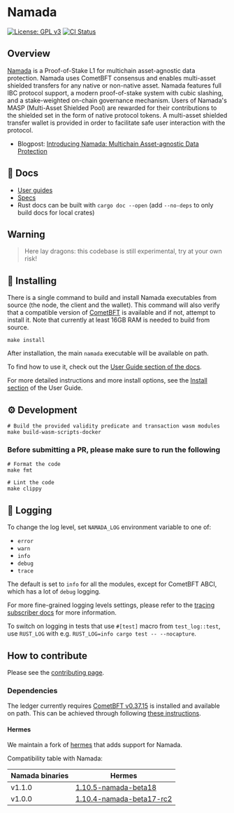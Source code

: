 # Namada

[![License: GPL v3](https://img.shields.io/badge/License-GPLv3-blue.svg)](./LICENSE)
[![CI Status](https://github.com/anoma/namada/actions/workflows/ci.yml/badge.svg?branch=main)](https://github.com/anoma/namada/actions/workflows/ci.yml)

## Overview

[Namada](http://namada.net) is a Proof-of-Stake L1 for multichain asset-agnostic data protection. Namada uses CometBFT
consensus and enables multi-asset shielded transfers for any native
or non-native asset. Namada features full IBC protocol support, a modern proof-of-stake
system with cubic slashing, and a
stake-weighted on-chain governance mechanism. Users of Namada's MASP (Multi-Asset Shielded Pool) are rewarded for their contributions to the shielded set in
the form of native protocol tokens. A multi-asset shielded transfer
wallet is provided in order to facilitate safe user
interaction with the protocol.

* Blogpost: [Introducing Namada: Multichain Asset-agnostic Data Protection](https://namada.net/blog/introducing-namada-multichain-asset-agnostic-data-protection)

## 📓 Docs

* [User guides](https://docs.namada.net/)
* [Specs](https://specs.namada.net/)
* Rust docs can be built with `cargo doc --open` (add `--no-deps` to only build docs for local crates)

## Warning

> Here lay dragons: this codebase is still experimental, try at your own risk!

## 💾 Installing

There is a single command to build and install Namada executables from source (the node, the client and the wallet). This command will also verify that a compatible version of [CometBFT](#dependencies) is available and if not, attempt to install it. Note that currently at least 16GB RAM is needed to build from source.

```shell
make install
```

After installation, the main `namada` executable will be available on path.

To find how to use it, check out the [User Guide section of the docs](https://docs.namada.net/users).

For more detailed instructions and more install options, see the [Install
section](https://docs.namada.net/introduction/install) of the User
Guide.

## ⚙️ Development

```shell
# Build the provided validity predicate and transaction wasm modules
make build-wasm-scripts-docker
```

### Before submitting a PR, please make sure to run the following

```shell
# Format the code
make fmt

# Lint the code
make clippy
```

## 🧾 Logging

To change the log level, set `NAMADA_LOG` environment variable to one of:

* `error`
* `warn`
* `info`
* `debug`
* `trace`

The default is set to `info` for all the modules, except for CometBFT ABCI, which has a lot of `debug` logging.

For more fine-grained logging levels settings, please refer to the [tracing subscriber docs](https://docs.rs/tracing-subscriber/0.2.18/tracing_subscriber/struct.EnvFilter.html#directives) for more information.

To switch on logging in tests that use `#[test]` macro from `test_log::test`, use `RUST_LOG` with e.g. `RUST_LOG=info cargo test -- --nocapture`.

## How to contribute

Please see the [contributing page](./CONTRIBUTING.md).

### Dependencies

The ledger currently requires [CometBFT v0.37.15](https://github.com/cometbft/cometbft/releases/tag/v0.37.15) is installed and available on path. This can be achieved through following [these instructions](https://github.com/cometbft/cometbft/blob/main/docs/tutorials/install.md).

#### Hermes

We maintain a fork of [hermes](https://github.com/heliaxdev/hermes) that adds support for Namada.

Compatibility table with Namada:

| Namada binaries | Hermes |
| ----------- | ----------- |
| v1.1.0 | [1.10.5-namada-beta18](https://github.com/heliaxdev/hermes/releases/tag/v1.10.5-namada-beta18) |
| v1.0.0 | [1.10.4-namada-beta17-rc2](https://github.com/heliaxdev/hermes/releases/tag/v1.10.4-namada-beta17-rc2) |

